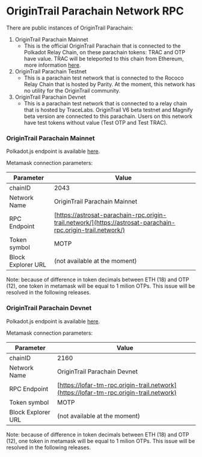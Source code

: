 # OriginTrail Parachain Network RPC

There are public instances of OriginTrail Parachain:&#x20;

1. OriginTrail Parachain Mainnet
   * This is the official OriginTrail Parachain that is connected to the Polkadot Relay Chain, on these parachain tokens: TRAC and OTP have value. TRAC will be teleported to this chain from Ethereum, more information [here](https://teleport.origintrail.io/).
2. OriginTrail Parachain Testnet
   * This is a parachain test network that is connected to the Rococo Relay Chain that is hosted by Parity. At the moment, this network has no utility for the OriginTrail community.
3. OriginTrail Parachain Devnet
   * This is a parachain test network that is connected to a relay chain that is hosted by TraceLabs. OriginTrail V6 beta testnet and Magnify beta version are connected to this parachain. Users on this network have test tokens without value (Test OTP and Test TRAC).

### OriginTrail Parachain Mainnet

Polkadot.js endpoint is available [here](https://polkadot.js.org/apps/?rpc=wss%3A%2F%2Fparachain-rpc.origin-trail.network#/explorer).

Metamask connection parameters:

| Parameter          | Value                                                                                                        |
| ------------------ | ------------------------------------------------------------------------------------------------------------ |
| chainID            | 2043                                                                                                         |
| Network Name       | OriginTrail Parachain Mainnet                                                                                |
| RPC Endpoint       | [https://astrosat-parachain-rpc.origin-trail.network/](https://astrosat-parachain-rpc.origin-trail.network/) |
| Token symbol       | MOTP                                                                                                         |
| Block Explorer URL | (not available at the moment)                                                                                |

Note: because of difference in token decimals between ETH (18) and OTP (12), one token in metamask will be equal to 1 milion OTPs. This issue will be resolved in the following releases.

### OriginTrail Parachain Devnet

Polkadot.js endpoint is available [here](https://polkadot.js.org/apps/?rpc=wss%3A%2F%2Flofar.origin-trail.network#/).

Metamask connection parameters:

| Parameter          | Value                                                                                  |
| ------------------ | -------------------------------------------------------------------------------------- |
| chainID            | 2160                                                                                   |
| Network Name       | OriginTrail Parachain Devnet                                                           |
| RPC Endpoint       | [https://lofar-tm-rpc.origin-trail.network](https://lofar-tm-rpc.origin-trail.network) |
| Token symbol       | MOTP                                                                                   |
| Block Explorer URL | (not available at the moment)                                                          |

Note: because of difference in token decimals between ETH (18) and OTP (12), one token in metamask will be equal to 1 milion OTPs. This issue will be resolved in the following releases.
